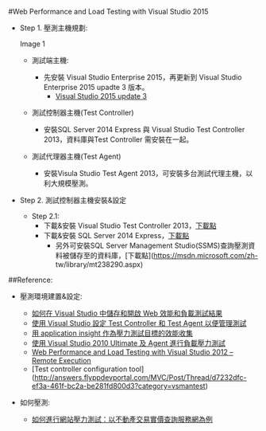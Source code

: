 
#Web Performance and Load Testing with Visual Studio 2015

* Step 1. 壓測主機規劃:

  Image 1

  * 測試端主機: 
    * 先安裝 Visual Studio Enterprise 2015，再更新到 Visual Studio Enterprise 2015 upadte 3 版本。
        * [Visual Studio 2015 update 3](https://go.microsoft.com/fwlink/?LinkId=691129)
  * 測試控制器主機(Test Controller)
    * 安裝SQL Server 2014 Express 與 Visual Studio Test Controller 2013，資料庫與Test Controller 需安裝在一起。
 
  * 測試代理器主機(Test Agent)
    * 安裝Visula Studio Test Agent 2013，可安裝多台測試代理主機，以利大規模壓測。

* Step 2. 測試控制器主機安裝&設定
  
  * Step 2.1:
    * 下載&安裝 Visual Studio Test Controller 2013，[下載點](https://www.microsoft.com/zh-tw/download/details.aspx?id=40750)
    * 下載&安裝 SQL Server 2014 Express，[下載點](https://www.microsoft.com/zh-tw/download/details.aspx?id=42299)
      * 另外可安裝SQL Server Management Studio(SSMS)查詢壓測資料被儲存至的資料庫，[下載點](https://msdn.microsoft.com/zh-  tw/library/mt238290.aspx)


##Reference:
  * 壓測環境建置&設定:
    * [如何在 Visual Studio 中儲存和開啟 Web 效能和負載測試結果](https://msdn.microsoft.com/zh-tw/library/ms404662.aspx)
    * [使用 Visual Studio 設定 Test Controller 和 Test Agent 以便管理測試](https://msdn.microsoft.com/zh-tw/library/hh546459.aspx)
    * [用 application insight 作為壓力測試目標的效能收集](https://www.visualstudio.com/zh-tw/docs/test/performance-testing/getting-started/get-performance-data-for-load-tests)
    * [使用 Visual Studio 2010 Ultimate 及 Agent 進行負載壓力測試](http://blog.miniasp.com/post/2011/03/13/Visual-Studio-Agent-2010-Load-and-Stress-Testing-Installation-Guide.aspx)
    * [Web Performance and Load Testing with Visual Studio 2012 – Remote Execution](http://blog.nwcadence.com/web-performance-and-load-testing-with-visual-studio-2012-remote-execution-2/)
    * [Test controller configuration tool] (http://answers.flyppdevportal.com/MVC/Post/Thread/d7232dfc-ef3a-461f-bc2a-be281fd800d3?category=vsmantest)
   
  
  * 如何壓測:
    * [如何進行網站壓力測試：以不動產交易實價查詢服務網為例](http://blog.miniasp.com/post/2012/10/18/How-to-do-Web-Load-Test.aspx)
  
  
